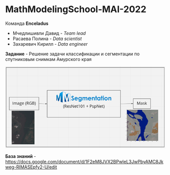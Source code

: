 # MathModelingSchool-MAI-2022

Команда **Enceladus**
- Мчедлишивли Давид - *Team lead*
- Расаева Полина - *Data scientist*
- Захаревич Кирилл - *Data engineer*

**Задание** - Решение задачи классификации и сегментации по спутниковым снимкам Амурского края

![*Изображение архитектуры модели*](image.png)

**База знаний** - https://docs.google.com/document/d/1F2eM8JVX2BPwleL3JwPbyAMC8Jkweg-RIMASEpfy2-U/edit